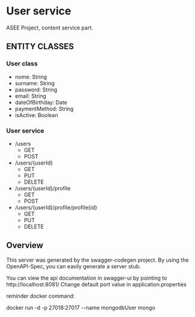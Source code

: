 # User service
ASEE Project, content service part.

## ENTITY CLASSES
### User class
- nome: String
- surname: String
- password: String
- email: String
- dateOfBirthday: Date
- paymentMethod: String
- isActive: Boolean

### User service
- /users
    - GET
    - POST
- /users/{userId}
    - GET
    - PUT
    - DELETE
- /users/{userId}/profile
    - GET
    - POST
- /users/{userId}/profile/profile{id}
  - GET
  - PUT
  - DELETE


## Overview
This server was generated by the swagger-codegen project.
By using the OpenAPI-Spec, you can easily generate a server stub.

You can view the api documentation in swagger-ui by pointing to
http://localhost:8081/ Change default port value in application.properties

reminder docker command:

docker run -d -p 27018:27017 --name mongodbUser mongo
